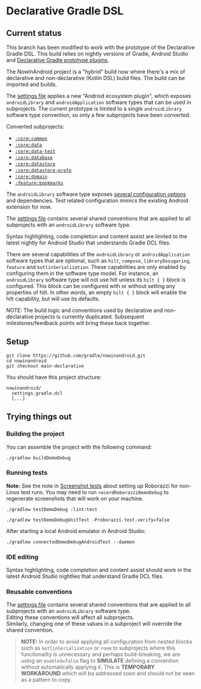 # Declarative Gradle DSL

## Current status

This branch has been modified to work with the prototype of the Declarative Gradle DSL. This build relies on nightly versions of Gradle, Android Studio and [Declarative Gradle prototype plugins](https://github.com/gradle/declarative-gradle).

The NowInAndroid project is a "hybrid" build now where there's a mix of declarative and non-declarative (Kotlin DSL) build files. The build can be imported and builds.

The [settings file](settings.gradle.dcl) applies a new "Android ecosystem plugin", which exposes `androidLibrary` and `androidApplication` software types that can be used in subprojects. The current prototype is limited to a single `androidLibrary` software type convention, so only a few subprojects have been converted.

Converted subprojects:
- [`:core:common`](core/common/build.gradle.dcl)
- [`:core:data`](core/data/build.gradle.dcl)
- [`:core:data-test`](core/data-test/build.gradle.dcl)
- [`:core:database`](core/database/build.gradle.dcl)
- [`:core:datastore`](core/datastore/build.gradle.dcl)
- [`:core:datastore-proto`](core/datastore-proto/build.gradle.dcl)
- [`:core:domain`](core/domain/build.gradle.dcl)
- [`:feature:bookmarks`](feature/bookmarks/build.gradle.dcl)

The `androidLibrary` software type exposes [several configuration options](https://github.com/gradle/declarative-gradle/blob/main/unified-prototype/unified-plugin/plugin-android/src/main/java/org/gradle/api/experimental/android/library/AndroidLibrary.java) and dependencies. Test related configuration mimics the existing Android extension for now. 

The [settings file](settings.gradle.dcl) contains several shared conventions that are applied to all subprojects with an `androidLibrary` software type.

Syntax highlighting, code completion and content assist are limited to the latest nightly for Android Studio that understands Gradle DCL files.

There are several capabilities of the `androidLibrary` or `androidApplication` software types that are optional, such as `hilt`, `compose`, `libraryDesugaring`, `feature` and `kotlinSerialization`.  These capabilities are only enabled by configuring them in the software type model.  For instance, an `androidLibrary` software type will not use hilt unless its `hilt { }` block is configured.  This block can be configured with or without setting any properties of hilt.  In other words, an empty `hilt { }` block will enable the hilt capability, but will use its defaults.

NOTE: The build logic and conventions used by declarative and non-declarative projects is currently duplicated. Subsequent milestones/feedback points will bring these back together. 

## Setup

```shell
git clone https://github.com/gradle/nowinandroid.git
cd nowinandroid
git checkout main-declarative
```

You should have this project structure:
```
nowinandroid/
  settings.gradle.dcl
  [...]
```

## Trying things out

### Building the project

You can assemble the project with the following command:

```shell
./gradlew buildDemoDebug
```

### Running tests
**Note:** See the note in [Screenshot tests](README.md#screenshot-tests) about setting up Roborazzi for non-Linux test runs. You may need to run `recordRoborazziDemoDebug` to regenerate screenshots that will work on your machine.

```shell
./gradlew testDemoDebug :lint:test
```

```shell
./gradlew testDemoDebugUnitTest -Proborazzi.test.verify=false
```

After starting a local Android emulator in Android Studio:
```shell
./gradlew connectedDemoDebugAndroidTest --daemon
````

### IDE editing

Syntax highlighting, code completion and content assist should work in the latest Android Studio nightlies that understand Gradle DCL files.

### Reusable conventions

The [settings file](settings.gradle.dcl) contains several shared conventions that are applied to all subprojects with an `androidLibrary` software type.  
Editing these conventions will affect all subprojects.  
Similarly, changing one of these values in a subproject will override the shared convention.

> **NOTE:** In order to avoid applying all configuration from nested blocks such as `kotlinSerialization` or `room` to subprojects
> where this functionality is unnecessary and perhaps build-breaking, we are using an `enabled=false` flag to **SIMULATE** defining
> a convention without automatically applying it.  This is **TEMPORARY WORKAROUND** which will ba addressed soon and should not
> be seen as a pattern to copy.